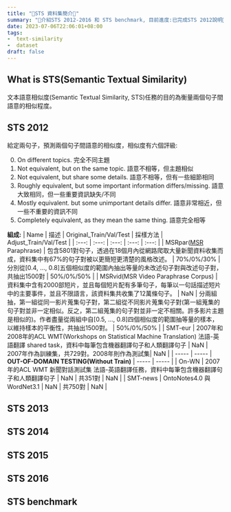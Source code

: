 ```yaml
---
title: "🚧STS 資料集簡介🚧"
summary: "🚧介紹STS 2012-2016 和 STS benchmark, 目前進度:已完成STS 2012說明🚧"
date: 2023-07-06T22:06:01+08:00
tags: 
-  text-similarity
-  dataset
draft: false
---
```

## What is STS(Semantic Textual Similarity)

文本語意相似度(Semantic Textual Similarity, STS)任務的目的為衡量兩個句子間語意的相似程度。

## STS 2012

給定兩句子，預測兩個句子間語意的相似度，相似度有六個評級:

0. On different topics. 完全不同主題
1. Not equivalent, but on the same topic. 語意不相等，但主題相似
2. Not equivalent, but share some details. 語意不相等，但有一些細節相同
3. Roughly equivalent, but some important information differs/missing. 語意大致相同，但一些重要資訊缺失/不同
4. Mostly equivalent. but some unimportant details differ. 語意非常相近，但一些不重要的資訊不同
5. CompIetely equivalent, as they mean the same thing. 語意完全相等

**組成:**
| Name | 描述 | Original_Train/Val/Test | 採樣方法 | Adjust_Train/Val/Test |
| :---: | :---: | :---: | :---: | :---: |
| MSRpar([MSR](https://zh.wikipedia.org/zh-tw/%E5%BE%AE%E8%BB%9F%E7%A0%94%E7%A9%B6%E9%99%A2) Paraphrase) | 包含5801對句子，透過在18個月內從網路爬取大量新聞資料收集而成，資料集中有67%的句子對被以更簡短更清楚的風格改述。 | 70%/0%/30% | 分別從[0.4, ..., 0.8]五個相似度的範圍內抽出等量的未改述句子對與改述句子對，共抽出1500對 | 50%/0%/50% |
| MSRvid(MSR Video Paraphrase Corpus) | 資料集中含有2000部短片，並且每個短片配有多筆句子，每筆以一句話描述短片中的主要事件，並且不限語言，該資料集共收集了12萬條句子。 | NaN | 分兩組抽，第一組從同一影片蒐集句子對，第二組從不同影片蒐集句子對(第一組蒐集的句子對並非一定相似。反之，第二組蒐集的句子對並非一定不相關。許多影片主題是相似的)。作者盡量從兩組中自[0.5, ..., 0.8]四個相似度的範圍抽等量的樣本，以維持樣本的平衡性，共抽出1500對。 | 50%/0%/50% |
| SMT-eur | 2007年和2008年的ACL WMT(Workshops on Statistical Machine Translation) 法語-英語翻譯 shared task，資料中每筆包含機器翻譯句子和人類翻譯句子 | NaN | 2007年作為訓練集，共729對。2008年則作為測試集| NaN |
| ----- | ----- | **OUT-OF-DOMAIN TESTING(Without Train)** | ----- | ----- |
| On-WN | 2007年的ACL WMT 新聞對話測試集 法語-英語翻譯任務，資料中每筆包含機器翻譯句子和人類翻譯句子 | NaN | 共351對 | NaN |
| SMT-news | OntoNotes4.0 與 WordNet3.1 | NaN | 共750對 | NaN |

## STS 2013

## STS 2014

## STS 2015

## STS 2016

## STS benchmark
